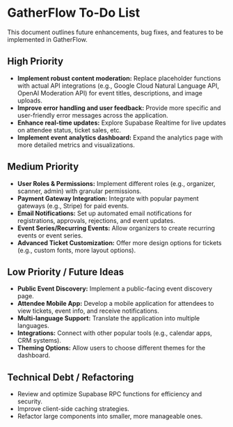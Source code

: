 # GatherFlow To-Do List

This document outlines future enhancements, bug fixes, and features to be implemented in GatherFlow.

## High Priority

*   **Implement robust content moderation:** Replace placeholder functions with actual API integrations (e.g., Google Cloud Natural Language API, OpenAI Moderation API) for event titles, descriptions, and image uploads.
*   **Improve error handling and user feedback:** Provide more specific and user-friendly error messages across the application.
*   **Enhance real-time updates:** Explore Supabase Realtime for live updates on attendee status, ticket sales, etc.
*   **Implement event analytics dashboard:** Expand the analytics page with more detailed metrics and visualizations.

## Medium Priority

*   **User Roles & Permissions:** Implement different roles (e.g., organizer, scanner, admin) with granular permissions.
*   **Payment Gateway Integration:** Integrate with popular payment gateways (e.g., Stripe) for paid events.
*   **Email Notifications:** Set up automated email notifications for registrations, approvals, rejections, and event updates.
*   **Event Series/Recurring Events:** Allow organizers to create recurring events or event series.
*   **Advanced Ticket Customization:** Offer more design options for tickets (e.g., custom fonts, more layout options).

## Low Priority / Future Ideas

*   **Public Event Discovery:** Implement a public-facing event discovery page.
*   **Attendee Mobile App:** Develop a mobile application for attendees to view tickets, event info, and receive notifications.
*   **Multi-language Support:** Translate the application into multiple languages.
*   **Integrations:** Connect with other popular tools (e.g., calendar apps, CRM systems).
*   **Theming Options:** Allow users to choose different themes for the dashboard.

## Technical Debt / Refactoring

*   Review and optimize Supabase RPC functions for efficiency and security.
*   Improve client-side caching strategies.
*   Refactor large components into smaller, more manageable ones.
